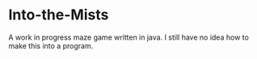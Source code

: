 # Into-the-Mists
A work in progress maze game written in java. I still have no idea how to make this into a program.
